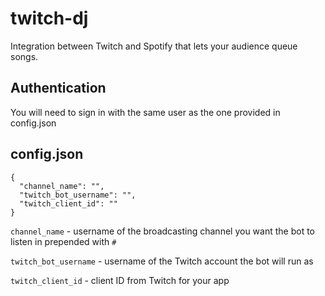 # twitch-dj
Integration between Twitch and Spotify that lets your audience queue songs.

Authentication
---
You will need to sign in with the same user as the one provided in config.json

config.json
---
```
{
  "channel_name": "",
  "twitch_bot_username": "",
  "twitch_client_id": ""
}
```
```channel_name``` - username of the broadcasting channel you want the bot to listen in prepended with ```#```

```twitch_bot_username``` - username of the Twitch account the bot will run as

```twitch_client_id``` - client ID from Twitch for your app

